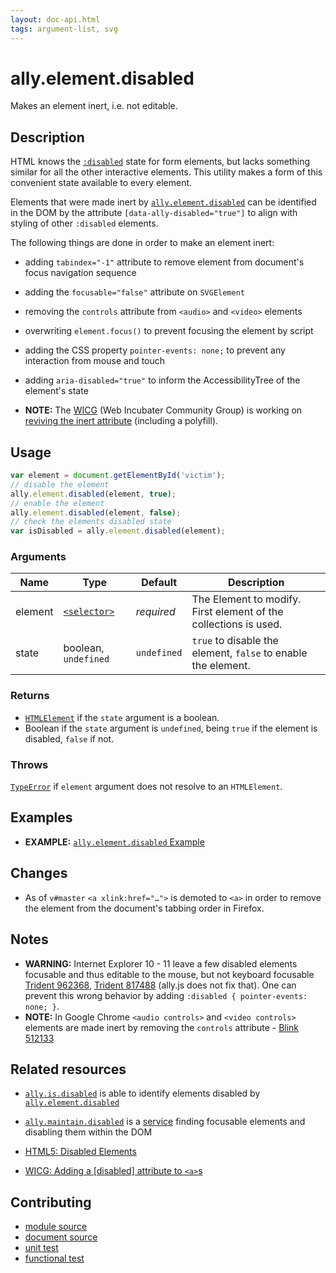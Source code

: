 ```yaml
---
layout: doc-api.html
tags: argument-list, svg
---
```


# ally.element.disabled

Makes an element inert, i.e. not editable.


## Description

HTML knows the [`:disabled`](https://developer.mozilla.org/en-US/docs/Web/CSS/%3Adisabled) state for form elements, but lacks something similar for all the other interactive elements. This utility makes a form of this convenient state available to every element.

Elements that were made inert by [`ally.element.disabled`](#ally.element.disabled) can be identified in the DOM by the attribute `[data-ally-disabled="true"]` to align with styling of other `:disabled` elements.

The following things are done in order to make an element inert:

* adding `tabindex="-1"` attribute to remove element from document's focus navigation sequence
* adding the `focusable="false"` attribute on `SVGElement`
* removing the `controls` attribute from `<audio>` and `<video>` elements
* overwriting `element.focus()` to prevent focusing the element by script
* adding the CSS property `pointer-events: none;` to prevent any interaction from mouse and touch
* adding `aria-disabled="true"` to inform the AccessibilityTree of the element's state

* **NOTE:** The [WICG](https://wicg.io/) (Web Incubater Community Group) is working on [reviving the inert attribute](https://github.com/wicg/inert) (including a polyfill).

## Usage

```js
var element = document.getElementById('victim');
// disable the element
ally.element.disabled(element, true);
// enable the element
ally.element.disabled(element, false);
// check the elements disabled state
var isDisabled = ally.element.disabled(element);
```

### Arguments

| Name | Type | Default | Description |
| ---- | ---- | ------- | ----------- |
| element | [`<selector>`](../concepts.md#Selector) | *required* | The Element to modify. First element of the collections is used. |
| state | boolean, `undefined` | `undefined` | `true` to disable the element, `false` to enable the element. |


### Returns

* [`HTMLElement`](https://developer.mozilla.org/en/docs/Web/API/HTMLElement) if the `state` argument is a boolean.
* Boolean if the `state` argument is `undefined`, being `true` if the element is disabled, `false` if not.

### Throws

[`TypeError`](https://developer.mozilla.org/en-US/docs/Web/JavaScript/Reference/Global_Objects/TypeError) if `element` argument does not resolve to an `HTMLElement`.


## Examples

* **EXAMPLE:** [`ally.element.disabled` Example](./disabled.example.html)


## Changes

* As of `v#master` `<a xlink:href="…">` is demoted to `<a>` in order to remove the element from the document's tabbing order in Firefox.


## Notes

* **WARNING:** Internet Explorer 10 - 11 leave a few disabled elements focusable and thus editable to the mouse, but not keyboard focusable [Trident 962368](https://connect.microsoft.com/IE/feedbackdetail/view/962368), [Trident 817488](https://connect.microsoft.com/IE/feedbackdetail/view/817488) (ally.js does not fix that). One can prevent this wrong behavior by adding `:disabled { pointer-events: none; }`.
* **NOTE:** In Google Chrome `<audio controls>` and `<video controls>` elements are made inert by removing the `controls` attribute - [Blink 512133](https://code.google.com/p/chromium/issues/detail?id=512133)


## Related resources

* [`ally.is.disabled`](../is/disabled.md) is able to identify elements disabled by [`ally.element.disabled`](#ally.element.disabled)
* [`ally.maintain.disabled`](../maintain/disabled.md) is a [service](../concepts.md#Service) finding focusable elements and disabling them within the DOM

* [HTML5: Disabled Elements](http://www.w3.org/TR/html5/disabled-elements.html#disabled-elements)
* [WICG: Adding a [disabled] attribute to `<a>`s](http://discourse.wicg.io/t/adding-a-disabled-attribute-to-a-s/1116)


## Contributing

* [module source](https://github.com/medialize/ally.js/blob/master/src/element/disabled.js)
* [document source](https://github.com/medialize/ally.js/blob/master/docs/api/element/disabled.md)
* [unit test](https://github.com/medialize/ally.js/blob/master/test/unit/element.disabled.test.js)
* [functional test](https://github.com/medialize/ally.js/blob/master/test/functional/element.disabled.test.js)


